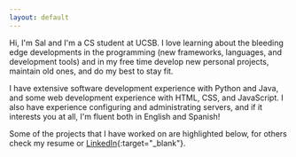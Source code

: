 ```yaml
---
layout: default
---
```


Hi, I'm <span class="as-link">Sal</span> and I'm a CS student at UCSB. I love learning about the bleeding edge developments in the programming (new frameworks, languages, and development tools) and in my free time develop new personal projects, maintain old ones, and do my best to stay fit.

I have extensive software development experience with <span class="as-link">Python</span> and <span class="as-link">Java</span>, and some web development experience with <span class="as-link">HTML</span>, <span class="as-link">CSS</span>, and <span class="as-link">JavaScript</span>. I also have experience configuring and administrating servers, and if it interests you at all, I'm fluent both in <span class="as-link">English</span> and <span class="as-link">Spanish</span>!

Some of the projects that I have worked on are highlighted below, for others check my resume or [LinkedIn](http://www.linkedin.com/in/salolivares/){:target="_blank"}. 